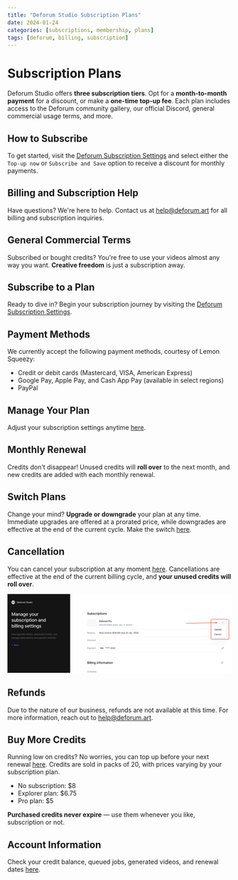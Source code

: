 ```yaml
---
title: "Deforum Studio Subscription Plans"
date: 2024-01-24
categories: [subscriptions, membership, plans]
tags: [deforum, billing, subscription]
---
```



# **Subscription Plans**

Deforum Studio offers **three subscription tiers**. Opt for a **month-to-month payment** for a discount, or make a **one-time top-up fee**. Each plan includes access to the Deforum community gallery, our official Discord, general commercial usage terms, and more.

## **How to Subscribe**

To get started, visit the [Deforum Subscription Settings](https://app.deforum.art/settings) and select either the `Top-up now` or `Subscribe and Save` option to receive a discount for monthly payments.

## **Billing and Subscription Help**

Have questions? We're here to help. Contact us at [help@deforum.art](mailto:help@deforum.art) for all billing and subscription inquiries.

## **General Commercial Terms**

Subscribed or bought credits? You're free to use your videos almost any way you want. **Creative freedom** is just a subscription away.

## **Subscribe to a Plan**

Ready to dive in? Begin your subscription journey by visiting the [Deforum Subscription Settings](https://app.deforum.art/settings).

## **Payment Methods**

We currently accept the following payment methods, courtesy of Lemon Squeezy:

- Credit or debit cards (Mastercard, VISA, American Express)
- Google Pay, Apple Pay, and Cash App Pay (available in select regions)
- PayPal

## **Manage Your Plan**

Adjust your subscription settings anytime [here](https://app.deforum.art/settings).

## **Monthly Renewal**

Credits don't disappear! Unused credits will **roll over** to the next month, and new credits are added with each monthly renewal.

## **Switch Plans**

Change your mind? **Upgrade or downgrade** your plan at any time. Immediate upgrades are offered at a prorated price, while downgrades are effective at the end of the current cycle. Make the switch [here](https://app.deforum.art/settings).

## **Cancellation**

You can cancel your subscription at any moment [here](https://app.deforum.art/settings). Cancellations are effective at the end of the current billing cycle, and **your unused credits will roll over**.

![Cancellation Image](../assets/img/LSCancel.png)

## **Refunds**

Due to the nature of our business, refunds are not available at this time. For more information, reach out to [help@deforum.art](mailto:help@deforum.art).

## **Buy More Credits**

Running low on credits? No worries, you can top up before your next renewal [here](https://app.deforum.art/settings). Credits are sold in packs of 20, with prices varying by your subscription plan.

- No subscription: $8
- Explorer plan: $6.75
- Pro plan: $5

**Purchased credits never expire** — use them whenever you like, subscription or not.

## **Account Information**

Check your credit balance, queued jobs, generated videos, and renewal dates [here](https://app.deforum.art/settings).
